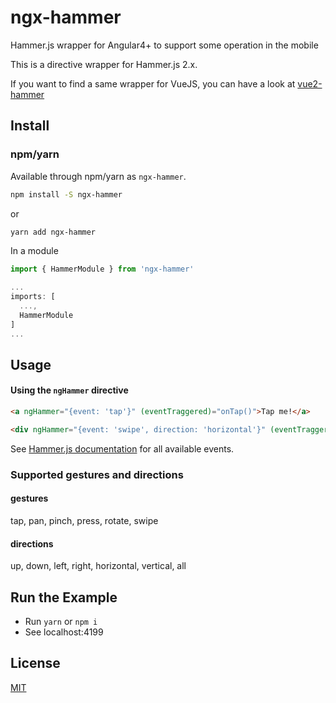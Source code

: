 # ngx-hammer

Hammer.js wrapper for Angular4+ to support some operation in the mobile

This is a directive wrapper for Hammer.js 2.x.

If you want to find a same wrapper for VueJS, you can have a look at [vue2-hammer](https://github.com/bsdfzzzy/vue2-hammer)

## Install

### npm/yarn

Available through npm/yarn as `ngx-hammer`.

```bash
npm install -S ngx-hammer
```

or

```bash
yarn add ngx-hammer
```

In a module

```typescript
import { HammerModule } from 'ngx-hammer'

...
imports: [
  ...,
  HammerModule
]
...
```

## Usage

#### Using the `ngHammer` directive

```html
<a ngHammer="{event: 'tap'}" (eventTraggered)="onTap()">Tap me!</a>

<div ngHammer="{event: 'swipe', direction: 'horizontal'}" (eventTraggered)="onSwipe()">Swipe me!</div>
```

See [Hammer.js documentation](http://hammerjs.github.io/getting-started/) for all available events.

### Supported gestures and directions

#### gestures

tap, pan, pinch, press, rotate, swipe

#### directions

up, down, left, right, horizontal, vertical, all

## Run the Example

- Run `yarn` or `npm i`
- See localhost:4199

## License

[MIT](http://opensource.org/licenses/MIT)
